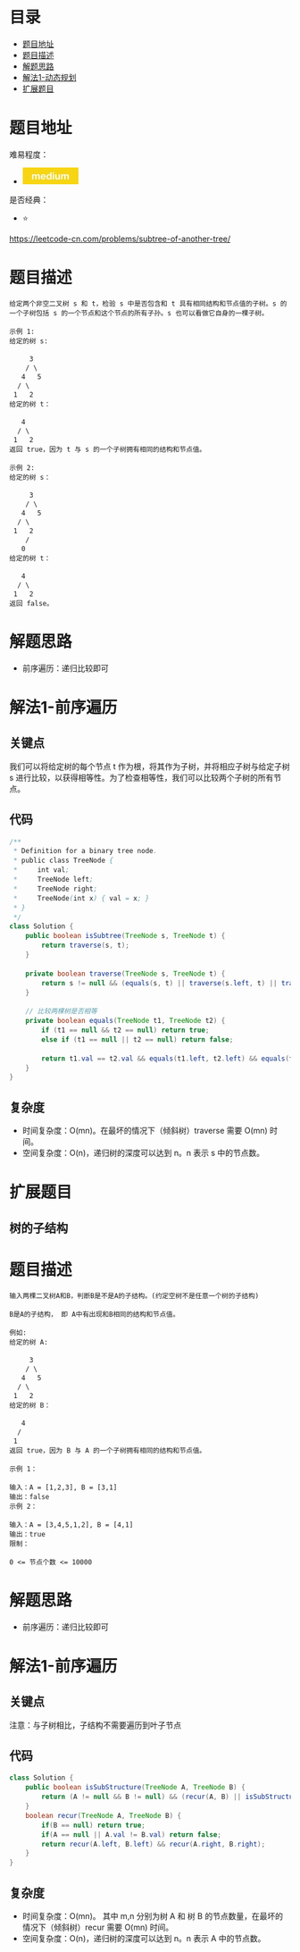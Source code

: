 # 目录
* [题目地址](#题目地址)
* [题目描述](#题目描述)
* [解题思路](#解题思路)
* [解法1-动态规划](#解法1-动态规划)
* [扩展题目](#扩展题目)



# 题目地址
难易程度：
- ![medium.jpg](../.images/medium.jpg)

是否经典：
- ⭐️

https://leetcode-cn.com/problems/subtree-of-another-tree/

# 题目描述
```$xslt
给定两个非空二叉树 s 和 t，检验 s 中是否包含和 t 具有相同结构和节点值的子树。s 的一个子树包括 s 的一个节点和这个节点的所有子孙。s 也可以看做它自身的一棵子树。

示例 1:
给定的树 s:

     3
    / \
   4   5
  / \
 1   2
给定的树 t：

   4 
  / \
 1   2
返回 true，因为 t 与 s 的一个子树拥有相同的结构和节点值。

示例 2:
给定的树 s：

     3
    / \
   4   5
  / \
 1   2
    /
   0
给定的树 t：

   4
  / \
 1   2
返回 false。
```


# 解题思路
- 前序遍历：递归比较即可

# 解法1-前序遍历
## 关键点
我们可以将给定树的每个节点 t 作为根，将其作为子树，并将相应子树与给定子树 s 进行比较，以获得相等性。为了检查相等性，我们可以比较两个子树的所有节点。




## 代码
```Java
/**
 * Definition for a binary tree node.
 * public class TreeNode {
 *     int val;
 *     TreeNode left;
 *     TreeNode right;
 *     TreeNode(int x) { val = x; }
 * }
 */
class Solution {
    public boolean isSubtree(TreeNode s, TreeNode t) {
        return traverse(s, t);
    }

    private boolean traverse(TreeNode s, TreeNode t) {
        return s != null && (equals(s, t) || traverse(s.left, t) || traverse(s.right, t));
    }

    // 比较两棵树是否相等
    private boolean equals(TreeNode t1, TreeNode t2) {
        if (t1 == null && t2 == null) return true;
        else if (t1 == null || t2 == null) return false;

        return t1.val == t2.val && equals(t1.left, t2.left) && equals(t1.right, t2.right);
    }
}
```


## 复杂度
- 时间复杂度：O(mn)。在最坏的情况下（倾斜树）traverse 需要 O(mn) 时间。
- 空间复杂度：O(n)，递归树的深度可以达到 n。n 表示 s 中的节点数。


# 扩展题目
## 树的子结构
# 题目描述
```$xslt
输入两棵二叉树A和B，判断B是不是A的子结构。(约定空树不是任意一个树的子结构)

B是A的子结构， 即 A中有出现和B相同的结构和节点值。

例如:
给定的树 A:

     3
    / \
   4   5
  / \
 1   2
给定的树 B：

   4 
  /
 1
返回 true，因为 B 与 A 的一个子树拥有相同的结构和节点值。

示例 1：

输入：A = [1,2,3], B = [3,1]
输出：false
示例 2：

输入：A = [3,4,5,1,2], B = [4,1]
输出：true
限制：

0 <= 节点个数 <= 10000
```


# 解题思路
- 前序遍历：递归比较即可

# 解法1-前序遍历
## 关键点
注意：与子树相比，子结构不需要遍历到叶子节点


## 代码
```Java
class Solution {
    public boolean isSubStructure(TreeNode A, TreeNode B) {
        return (A != null && B != null) && (recur(A, B) || isSubStructure(A.left, B) || isSubStructure(A.right, B));
    }
    boolean recur(TreeNode A, TreeNode B) {
        if(B == null) return true;
        if(A == null || A.val != B.val) return false;
        return recur(A.left, B.left) && recur(A.right, B.right);
    }
}
```


## 复杂度
- 时间复杂度：O(mn)。 其中 m,n 分别为树 A 和 树 B 的节点数量，在最坏的情况下（倾斜树）recur 需要 O(mn) 时间。
- 空间复杂度：O(n)，递归树的深度可以达到 n。n 表示 A 中的节点数。
